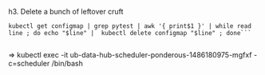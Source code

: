 h3. Delete a bunch of leftover cruft
```
kubectl get configmap | grep pytest | awk '{ print$1 }' | while read line ; do echo "$line" |  kubectl delete configmap "$line" ; done```


```
⇒  kubectl exec -it ub-data-hub-scheduler-ponderous-1486180975-mgfxf -c=scheduler /bin/bash
```
